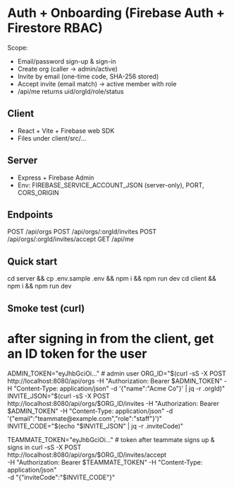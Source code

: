 # Auth + Onboarding (Firebase Auth + Firestore RBAC)

Scope:
- Email/password sign-up & sign-in
- Create org (caller -> admin/active)
- Invite by email (one-time code, SHA-256 stored)
- Accept invite (email match) -> active member with role
- /api/me returns uid/orgId/role/status

## Client
- React + Vite + Firebase web SDK
- Files under client/src/...

## Server
- Express + Firebase Admin
- Env: FIREBASE_SERVICE_ACCOUNT_JSON (server-only), PORT, CORS_ORIGIN

## Endpoints
POST /api/orgs
POST /api/orgs/:orgId/invites
POST /api/orgs/:orgId/invites/accept
GET  /api/me

## Quick start
cd server && cp .env.sample .env && npm i && npm run dev
cd client && npm i && npm run dev

## Smoke test (curl)
# after signing in from the client, get an ID token for the user
ADMIN_TOKEN="eyJhbGciOi..."   # admin user
ORG_ID="$(curl -sS -X POST http://localhost:8080/api/orgs -H "Authorization: Bearer $ADMIN_TOKEN" -H "Content-Type: application/json" -d '{"name":"Acme Co"}' | jq -r .orgId)"
INVITE_JSON="$(curl -sS -X POST http://localhost:8080/api/orgs/$ORG_ID/invites -H "Authorization: Bearer $ADMIN_TOKEN" -H "Content-Type: application/json" -d '{"email":"teammate@example.com","role":"staff"}')"
INVITE_CODE="$(echo "$INVITE_JSON" | jq -r .inviteCode)"

TEAMMATE_TOKEN="eyJhbGciOi..." # token after teammate signs up & signs in
curl -sS -X POST http://localhost:8080/api/orgs/$ORG_ID/invites/accept \
  -H "Authorization: Bearer $TEAMMATE_TOKEN" -H "Content-Type: application/json" \
  -d "{\"inviteCode\":\"$INVITE_CODE\"}"
